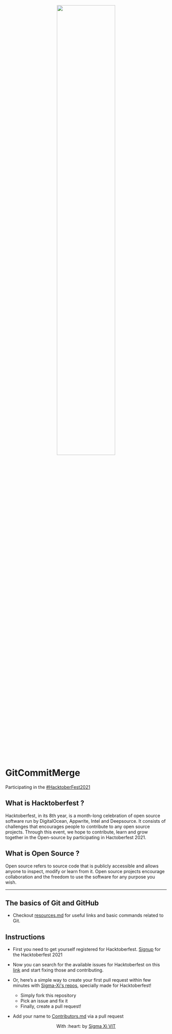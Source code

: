 
<p align="center"><a href="https://hacktoberfest.digitalocean.com/"> <img width="60%" src="https://hacktoberfest.digitalocean.com/_nuxt/img/logo-hacktoberfest-full.f42e3b1.svg"/></a></p>


GitCommitMerge
=======

Participating in the [#HacktoberFest2021](https://hacktoberfest.digitalocean.com/)

## What is Hacktoberfest ?

Hacktoberfest, in its 8th year, is a month-long celebration of open source software run by DigitalOcean, Appwrite, Intel and Deepsource. It consists of challenges that encourages people to contribute to any open source projects. Through this event, we hope to contribute, learn and grow together in the Open-source by participating in Hactoberfest 2021.

## What is Open Source ?

Open source refers to source code that is publicly accessible and allows anyone to inspect, modify or learn from it. Open source projects encourage collaboration and the freedom to use the software for any purpose you wish.


<hr>

## The basics of Git and GitHub

* Checkout [resources.md](./resources.md) for useful links and basic commands related to Git.

## Instructions
 
* First you need to get yourself registered for Hacktoberfest. [Signup](https://hacktoberfest.digitalocean.com/register) for the Hacktoberfest 2021 

* Now you can search for the available issues for Hacktoberfest on this [link](https://github.com/search?q=label%3Ahacktoberfest+state%3Aopen&type=Issues) and start fixing those and contributing. 

* Or, here’s a simple way to create your first pull request within few minutes with [Sigma-Xi's repos](https://github.com/SIGMA-XI-VIT/GitCommitMerge), specially made for Hacktoberfest!
 
	* Simply fork this repository 
	* Pick an issue and fix it 
	* Finally, create a pull request!

* Add your name to [Contributors.md](./CONTRIBUTORS.md) via a pull request


<p align="center">
	With :heart: by <a href="https://github.com/SIGMA-XI-VIT" target="_blank">Sigma Xi VIT</a>
</p>

